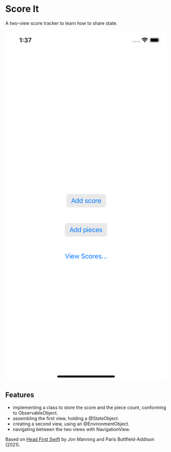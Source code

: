 # Score It

A two-view score tracker to learn how to share state.

<p align="center">
    <img src="screenshot.png" style="width:528px;max-width:100%;">
</p>

## Features

- implementing a class to store the score and the piece count, conforming to ObservableObject.
- assembling the first view, holding a @StateObject.
- creating a second view, using an @EnvironmentObject.
- navigating between the two views with NavigationView.

Based on [Head First Swift](https://www.amazon.com/Head-First-Swift-Anthony-Gray/dp/1491922850) by Jon Manning and Paris Buttfield-Addison (2021).
